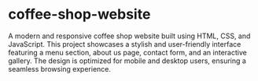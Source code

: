 # coffee-shop-website
A modern and responsive coffee shop website built using HTML, CSS, and JavaScript. This project showcases a stylish and user-friendly interface featuring a menu section, about us page, contact form, and an interactive gallery. The design is optimized for mobile and desktop users, ensuring a seamless browsing experience.
